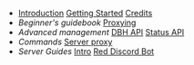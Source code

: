 * [Introduction](/introduction)
  [Getting Started](/getting-started)
  [Credits](/credits)
* *Beginner's guidebook*
  [Proxying](/beginner/proxying)
* *Advanced management*
  [DBH API](/)
  [Status API](/)
* *Commands*
  [Server proxy](/)
* *Server Guides*
  [Intro](/server/intro)
  [Red Discord Bot](/server/rdb)
